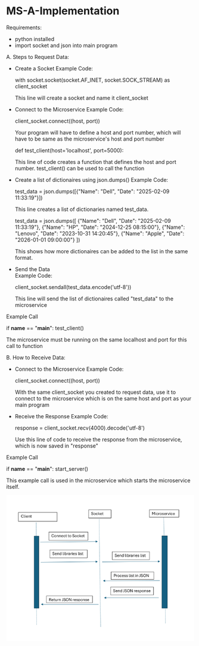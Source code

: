 # MS-A-Implementation

Requirements:
- python installed
- import socket and json into main program

A. Steps to Request Data:
- Create a Socket
Example Code:

    with socket.socket(socket.AF_INET, socket.SOCK_STREAM) as client_socket

    This line will create a socket and name it client_socket

- Connect to the Microservice
Example Code:

    client_socket.connect((host, port))

    Your program will have to define a host and port number, which will have to be same as the microservice's host and port number

    def test_client(host='localhost', port=5000):

    This line of code creates a function that defines the host and port number. test_client() can be used to call the function

- Create a list of dictionaires using json.dumps()
Example Code:

    test_data = json.dumps([{"Name": "Dell", "Date": "2025-02-09 11:33:19"}])

    This line creates a list of dictionaries named test_data.

    test_data = json.dumps([
        {"Name": "Dell", "Date": "2025-02-09 11:33:19"},
        {"Name": "HP", "Date": "2024-12-25 08:15:00"},
        {"Name": "Lenovo", "Date": "2023-10-31 14:20:45"},
        {"Name": "Apple", "Date": "2026-01-01 09:00:00"}
    ])

    This shows how more dictionaires can be added to the list in the same format.

- Send the Data  
Example Code:

    client_socket.sendall(test_data.encode('utf-8'))

    This line will send the list of dictionaires called "test_data" to the microservice

Example Call

if __name__ == "__main__":
    test_client()

The microservice must be running on the same localhost and port for this call to function


B. How to Receive Data:
- Connect to the Microservice
Example Code:

    client_socket.connect((host, port))

    With the same client_socket you created to request data, use it to connect to the microservice which is on the same host and port as your main program

- Receive the Response
Example Code:

    response = client_socket.recv(4000).decode('utf-8')

    Use this line of code to receive the response from the microservice, which is now saved in "response"

Example Call

if __name__ == "__main__":
    start_server()

This example call is used in the microservice which starts the microservice itself.

![alt text](image.png)